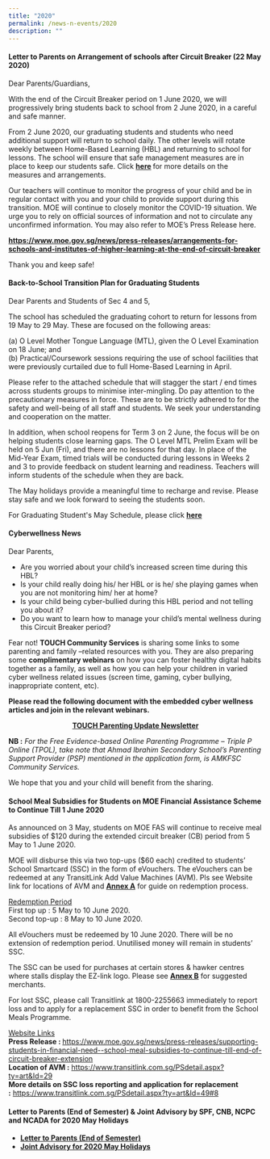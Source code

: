```yaml
---
title: "2020"
permalink: /news-n-events/2020
description: ""
---
```

<h4><strong>Letter to Parents on Arrangement of schools after Circuit Breaker (22 May 2020)</strong></h4>
<p>Dear Parents/Guardians,</p>
<p>With the end of the Circuit Breaker period on 1 June 2020, we will progressively bring students back to school from 2 June 2020, in a careful and safe manner.</p>
<p>From 2 June 2020, our graduating students and students who need additional support will return to school daily. The other levels will rotate weekly between Home-Based Learning (HBL) and returning to school for lessons. The school will ensure that safe management measures are in place to keep our students safe. Click&nbsp;<strong><a href="/files/Letter%20to%20Parents%20on%20Arrangement%20of%20schools%20after%20Circuit%20Breaker.pdf" target="_blank" rel="noopener">here</a>&nbsp;</strong>for more details on the measures and arrangements.</p>
<p>Our teachers will continue to monitor the progress of your child and be in regular contact with you and your child to provide support during this transition. MOE will continue to closely monitor the COVID-19 situation. We urge you to rely on official sources of information and not to circulate any unconfirmed information. You may also refer to MOE&rsquo;s Press Release here.</p>
<p><strong><a href="https://www.moe.gov.sg/news/press-releases/arrangements-for-schools-and-institutes-of-higher-learning-at-the-end-of-circuit-breaker" target="_blank" rel="noopener">https://www.moe.gov.sg/news/press-releases/arrangements-for-schools-and-institutes-of-higher-learning-at-the-end-of-circuit-breaker</a></strong></p>
<p>Thank you and keep safe!</p>
<h4><strong>Back-to-School Transition Plan for Graduating Students</strong></h4>
<p>Dear Parents and Students of Sec 4 and 5,</p>
<p>The school has scheduled the graduating cohort to return for lessons from 19 May to 29 May. These are focused on the following areas:&nbsp;</p>
<p>(a) O Level Mother Tongue Language (MTL), given the O Level Examination on 18 June; and<br />(b) Practical/Coursework sessions requiring the use of school facilities that were previously curtailed due to full Home-Based Learning in April.&nbsp;</p>
<p>Please refer to the attached schedule that will stagger the start / end times across students groups to minimise inter-mingling. Do pay attention to the precautionary measures in force. These are to be strictly adhered to for the safety and well-being of all staff and students. We seek your understanding and cooperation on the matter.&nbsp;</p>
<p>In addition, when school reopens for Term 3 on 2 June, the focus will be on helping students close learning gaps. The O Level MTL Prelim Exam will be held on 5 Jun (Fri), and there are no lessons for that day. In place of the Mid-Year Exam, timed trials will be conducted during lessons in Weeks 2 and 3 to provide feedback on student learning and readiness. Teachers will inform students of the schedule when they are back.&nbsp;</p>
<p>The May holidays provide a meaningful time to recharge and revise. Please stay safe and we look forward to seeing the students soon.</p>
<p>For Graduating Student's May Schedule, please click&nbsp;<strong><a href="/files/May%20schedule%20(classes)%20v4_20200508%20(SafeEntry).pdf" target="_blank" rel="noopener">here</a></strong></p>
<h4><strong>Cyberwellness News</strong></h4>
<p>Dear Parents,</p>
<ul>
<li>Are you worried about your child&rsquo;s increased screen time during this HBL?&nbsp;</li>
<li>Is your child really doing his/ her HBL or is he/ she playing games when you are not monitoring him/ her at home?&nbsp;</li>
<li>Is your child being cyber-bullied during this HBL period and not telling you about it?&nbsp;</li>
<li>Do you want to learn how to manage your child&rsquo;s mental wellness during this Circuit Breaker period?</li>
</ul>
<p>Fear not!&nbsp;<strong>TOUCH Community Services</strong>&nbsp;is sharing some links to some parenting and family &ndash;related resources with you. They are also preparing some&nbsp;<strong>complimentary webinars</strong>&nbsp;on how you can foster healthy digital habits together as a family, as well as how you can help your children in varied cyber wellness related issues (screen time, gaming, cyber bullying, inappropriate content, etc).&nbsp;</p>
<p><strong>Please read the following document with the embedded cyber wellness articles and join in the relevant webinars.&nbsp;</strong></p>
<p style="text-align: center;"><strong><a href="https://ahmadibrahimsec.moe.edu.sg/qql/slot/u529/News%20&amp;%20Events/2020/TOUCH%20Parenting%20Update%20(April%202020).pdf" target="_blank" rel="noopener">TOUCH Parenting Update Newsletter</a></strong></p>
<p><strong>NB :</strong>&nbsp;<em>For the Free Evidence-based Online Parenting Programme &ndash; Triple P Online (TPOL), take note that Ahmad Ibrahim Secondary School&rsquo;s Parenting Support Provider (PSP) mentioned in the application form, is AMKFSC Community Services.</em></p>
<p>We hope that you and your child will benefit from the sharing.</p>
<h4><strong>School Meal Subsidies for Students on MOE Financial Assistance Scheme to Continue Till 1 June 2020</strong></h4>
<p>As announced on 3 May, students on MOE FAS will continue to receive meal subsidies of $120 during the extended circuit breaker (CB) period from 5 May to 1 June 2020.</p>
<p>MOE will disburse this via two top-ups ($60 each) credited to students&rsquo; School Smartcard (SSC) in the form of eVouchers. The eVouchers can be redeemed at any TransitLink Add Value Machines (AVM). Pls see Website link for locations of AVM and&nbsp;<strong><a href="/files/Annex%20A%201st%20June.pdf" target="_blank" rel="noopener">Annex A</a></strong>&nbsp;for guide on redemption process.</p>
<p><u>Redemption Period<br /></u>First top up : 5 May to 10 June 2020.<br />Second top-up : 8 May to 10 June 2020.</p>
<p>All eVouchers must be redeemed by 10 June 2020. There will be no extension of redemption period. Unutilised money will remain in students&rsquo; SSC.</p>
<p>The SSC can be used for purchases at certain stores &amp; hawker centres where stalls display the EZ-link logo. Please see&nbsp;<strong><a href="/files/Annex%20B%20updated%205%20May%202020.pdf" target="_blank" rel="noopener">Annex B</a></strong>&nbsp;for suggested merchants.</p>
<p>For lost SSC, please call Transitlink at 1800-2255663 immediately to report loss and to apply for a replacement SSC in order to benefit from the School Meals Programme.</p>
<p><u>Website Links<br /></u><strong>Press Release :&nbsp;</strong><a href="https://www.moe.gov.sg/news/press-releases/supporting-students-in-financial-need--school-meal-subsidies-to-continue-till-end-of-circuit-breaker-extension" target="_blank" rel="noopener">https://www.moe.gov.sg/news/press-releases/supporting-students-in-financial-need--school-meal-subsidies-to-continue-till-end-of-circuit-breaker-extension</a><br /><strong>Location of AVM :</strong>&nbsp;<a href="https://www.transitlink.com.sg/PSdetail.aspx?ty=art&amp;Id=29" target="_blank" rel="noopener">https://www.transitlink.com.sg/PSdetail.aspx?ty=art&amp;Id=29</a><br /><strong>More details on SSC loss reporting and application for replacement :</strong>&nbsp;<a href="https://www.transitlink.com.sg/PSdetail.aspx?ty=art&amp;Id=49#8" target="_blank" rel="noopener">https://www.transitlink.com.sg/PSdetail.aspx?ty=art&amp;Id=49#8</a></p>
<h4><strong>Letter to Parents (End of Semester) &amp; Joint Advisory by SPF, CNB, NCPC and NCADA for 2020 May Holidays</strong></h4>
<ul>
<li><strong><a href="/files/AISS_2020_End%20of%20Semester%20Letter%20to%20Parents%2004May.pdf" target="_blank" rel="noopener">Letter to Parents (End of Semester)</a></strong></li>
<li><strong><a href="/files/SPF-CNB%20Joint%20Advisory%20for%20May%202020.pdf" target="_blank" rel="noopener">Joint Advisory for 2020 May Holidays</a></strong></li>
</ul>

